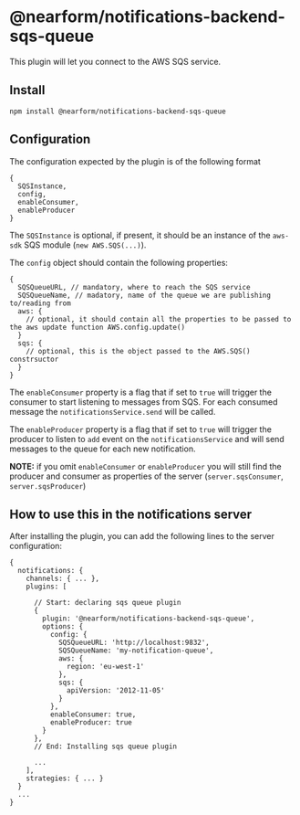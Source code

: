 # @nearform/notifications-backend-sqs-queue

This plugin will let you connect to the AWS SQS service.

## Install

```
npm install @nearform/notifications-backend-sqs-queue
```

## Configuration

The configuration expected by the plugin is of the following format

```
{
  SQSInstance,
  config,
  enableConsumer,
  enableProducer
}
```

The `SQSInstance` is optional, if present, it should be an instance of the `aws-sdk` SQS module (`new AWS.SQS(...)`).

The `config` object should contain the following properties:

```
{
  SQSQueueURL, // mandatory, where to reach the SQS service
  SQSQueueName, // madatory, name of the queue we are publishing to/reading from
  aws: {
    // optional, it should contain all the properties to be passed to the aws update function AWS.config.update()
  }
  sqs: {
    // optional, this is the object passed to the AWS.SQS() constrsuctor
  }
}
```

The `enableConsumer` property is a flag that if set to `true` will trigger the consumer to start listening to messages from SQS. For each consumed message the `notificationsService.send` will be called.

The `enableProducer` property is a flag that if set to `true` will trigger the producer to listen to `add` event on the `notificationsService` and will send messages to the queue for each new notification.

**NOTE:** if you omit `enableConsumer` or `enableProducer` you will still find the producer and consumer as properties of the server (`server.sqsConsumer`, `server.sqsProducer`)

## How to use this in the notifications server

After installing the plugin, you can add the following lines to the server configuration:

```
{
  notifications: {
    channels: { ... },
    plugins: [

      // Start: declaring sqs queue plugin
      {
        plugin: '@nearform/notifications-backend-sqs-queue',
        options: {
          config: {
            SQSQueueURL: 'http://localhost:9832',
            SQSQueueName: 'my-notification-queue',
            aws: {
              region: 'eu-west-1'
            },
            sqs: {
              apiVersion: '2012-11-05'
            }
          },
          enableConsumer: true,
          enableProducer: true
        }
      },
      // End: Installing sqs queue plugin

      ...
    ],
    strategies: { ... }
  }
  ...
}
```